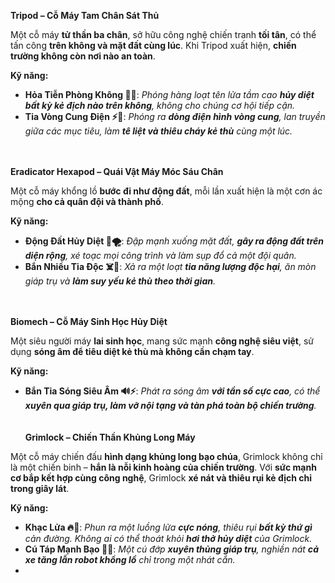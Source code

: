 **Tripod – Cỗ Máy Tam Chân Sát Thủ**

Một cỗ máy **tử thần ba chân**, sở hữu công nghệ chiến tranh **tối tân**, có thể tấn công **trên không và mặt đất cùng lúc**. Khi Tripod xuất hiện, **chiến trường không còn nơi nào an toàn**.

**Kỹ năng:**

- **Hỏa Tiễn Phòng Không 🚀🎯**: *Phóng hàng loạt tên lửa tầm cao **hủy diệt bất kỳ kẻ địch nào trên không**, không cho chúng cơ hội tiếp cận.*
- **Tia Vòng Cung Điện ⚡🔄**: *Phóng ra **dòng điện hình vòng cung**, lan truyền giữa các mục tiêu, làm **tê liệt và thiêu cháy kẻ thù** cùng một lúc.*
  <br><br><br>  <!-- Thêm khoảng trống -->
  
**Eradicator Hexapod – Quái Vật Máy Móc Sáu Chân**

Một cỗ máy khổng lồ **bước đi như động đất**, mỗi lần xuất hiện là một cơn ác mộng **cho cả quân đội và thành phố**.

**Kỹ năng:**

- **Động Đất Hủy Diệt 🌋🌪️**: *Đập mạnh xuống mặt đất, **gây ra động đất trên diện rộng**, xé toạc mọi công trình và làm sụp đổ cả một đội quân.*
- **Bắn Nhiều Tia Độc ☠️🔫**: *Xả ra một loạt **tia năng lượng độc hại**, ăn mòn giáp trụ và **làm suy yếu kẻ thù theo thời gian**.*
  <br><br><br>  <!-- Thêm khoảng trống -->
  
**Biomech – Cỗ Máy Sinh Học Hủy Diệt**

Một siêu người máy **lai sinh học**, mang sức mạnh **công nghệ siêu việt**, sử dụng **sóng âm để tiêu diệt kẻ thù mà không cần chạm tay**.

**Kỹ năng:**

- **Bắn Tia Sóng Siêu Âm 🔊⚡**: *Phát ra sóng âm **với tần số cực cao**, có thể **xuyên qua giáp trụ, làm vỡ nội tạng và tàn phá toàn bộ chiến trường**.*
  <br><br><br>  <!-- Thêm khoảng trống -->
**Grimlock – Chiến Thần Khủng Long Máy**

Một cỗ máy chiến đấu **hình dạng khủng long bạo chúa**, Grimlock không chỉ là một chiến binh – **hắn là nỗi kinh hoàng của chiến trường**. Với **sức mạnh cơ bắp kết hợp cùng công nghệ**, Grimlock **xé nát và thiêu rụi kẻ địch chỉ trong giây lát**.

**Kỹ năng:**

- **Khạc Lửa 🔥🐲**: *Phun ra một luồng lửa **cực nóng**, thiêu rụi **bất kỳ thứ gì** cản đường. Không ai có thể thoát khỏi **hơi thở hủy diệt** của Grimlock.*
- **Cú Táp Mạnh Bạo 🦖💀**: *Một cú đớp **xuyên thủng giáp trụ**, nghiền nát **cả xe tăng lẫn robot khổng lồ** chỉ trong một nhát cắn.*
- 
